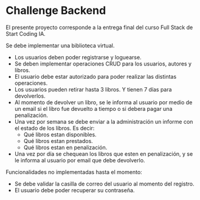 # Challenge Backend

El presente proyecto corresponde a la entrega final del curso Full Stack de Start Coding IA.

Se debe implementar una biblioteca virtual.

* Los usuarios deben poder registrarse y loguearse.
* Se deben implementar operaciones CRUD para los usuarios, autores y libros.
* El usuario debe estar autorizado para poder realizar las distintas operaciones.
* Los usuarios pueden retirar hasta 3 libros. Y tienen 7 días para devolverlos.
* Al momento de devolver un libro, se le informa al usuario por medio de un email si el libro fue devuelto a tiempo o si debera pagar una penalización.
* Una vez por semana se debe enviar a la administración un informe con el estado de los libros. Es decir:
  - Qué libros estan disponibles.
  - Qué libros estan prestados.
  - Qué libros estan en penalización.
* Una vez por día se chequean los libros que esten en penalización, y se le informa al usuario por email que debe devolverlo.

Funcionalidades no implementadas hasta el momento:
* Se debe validar la casilla de correo del usuario al momento del registro.
* El usuario debe poder recuperar su contraseña.
